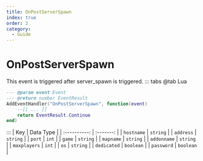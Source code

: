 ```yaml
---
title: OnPostServerSpawn
index: true
order: 2
category:
  - Guide
---
```


# OnPostServerSpawn
This event is triggered after server_spawn is triggered.
::: tabs
@tab Lua
```lua
--- @param event Event
--- @return number EventResult
AddEventHandler("OnPostServerSpawn", function(event)
    --[[ ... ]]
    return EventResult.Continue
end)
```

:::
|      Key     | Data Type |
| :----------: | :-------: |
|  `hostname`  |  `string` |
|   `address`  |  `string` |
|    `port`    |   `int`   |
|    `game`    |  `string` |
|   `mapname`  |  `string` |
|  `addonname` |  `string` |
| `maxplayers` |   `int`   |
|     `os`     |  `string` |
|  `dedicated` | `boolean` |
|  `password`  | `boolean` |
